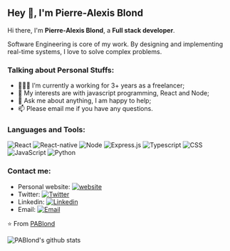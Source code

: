 ## Hey 👋, I'm Pierre-Alexis Blond

Hi there, I'm **Pierre-Alexis Blond**, a **Full stack developer**.

Software Engineering is core of my work. By designing and implementing real-time systems, I love to solve complex problems.

### Talking about Personal Stuffs:

- 👨🏽‍💻 I’m currently a working for 3+ years as a freelancer; 
- 🤔 My interests are with javascript programming, React and Node;
- 💬 Ask me about anything, I am happy to help;
- 📫 Please email me if you have any questions.

### Languages and Tools:


![React](https://img.shields.io/badge/react%20-%2320232a.svg?&style=for-the-badge&logo=react&logoColor=%2361DAFB)
![React-native](https://img.shields.io/badge/react_native%20-%2320232a.svg?&style=for-the-badge&logo=react&logoColor=%2361DAFB)
![Node](https://img.shields.io/badge/node.js%20-%2343853D.svg?&style=for-the-badge&logo=node.js&logoColor=white)
![Express.js](https://img.shields.io/badge/express.js%20-%23404d59.svg?&style=for-the-badge)
![Typescript](https://img.shields.io/badge/typescript%20-%23007ACC.svg?&style=for-the-badge&logo=typescript&logoColor=white)
![CSS](https://img.shields.io/badge/css3%20-%231572B6.svg?&style=for-the-badge&logo=css3&logoColor=white)
![JavaScript](	https://img.shields.io/badge/javascript%20-%23323330.svg?&style=for-the-badge&logo=javascript&logoColor=%23F7DF1E)
![Python](https://img.shields.io/badge/python%20-%2314354C.svg?&style=for-the-badge&logo=python&logoColor=white)

### Contact me:

- Personal website: [![website](https://img.shields.io/badge/https://www.pablond.com-3693F3?style=flat-square&logo=icloud&logoColor=white)](https://www.pablond.com)
- Twitter: [![Twitter](https://img.shields.io/badge/twitter-%231DA1F2.svg?&style=for-the-badge&logo=twitter&logoColor=white)](https://twitter.com/_pablond) 
- Linkedin: [![Linkedin](https://img.shields.io/badge/linkedin-%230077B5.svg?&style=for-the-badge&logo=linkedin&logoColor=white)](https://www.linkedin.com/in/pa-blond/)
- Email: [![Email](https://img.shields.io/badge/pierre-alexis.blond@live.fr-D14836?style=flat-square&logo=gmail&logoColor=white)](mailto:pierre-alexis.blond@live.fr)

⭐️ From [PABlond](https://github.com/PABlond)

![PABlond's github stats](https://github-readme-stats.vercel.app/api?username=PABlond&show_icons=true&theme=radical)
